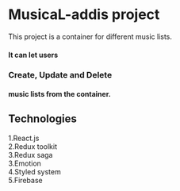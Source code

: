 # MusicaL-addis project

This project is a container for different music lists. <br>
#### It can let users 
### Create, Update and Delete 
#### music lists from the container.

## Technologies
1.React.js <br>
2.Redux toolkit <br>
3.Redux saga <br>
3.Emotion <br>
4.Styled system <br>
5.Firebase <br>
